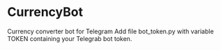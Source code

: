 # CurrencyBot
Currency converter bot for Telegram
Add file bot_token.py with variable TOKEN containing your Telegrab bot token.
